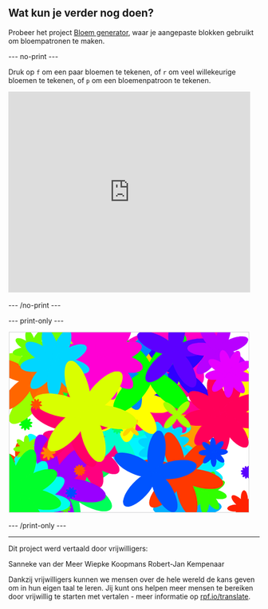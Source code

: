 ## Wat kun je verder nog doen?

Probeer het project [Bloem generator](https://projects.raspberrypi.org/en/projects/flower-generator?utm_source=pathway&utm_medium=whatnext&utm_campaign=projects), waar je aangepaste blokken gebruikt om bloempatronen te maken.

--- no-print ---

Druk op `f` om een paar bloemen te tekenen, of `r` om veel willekeurige bloemen te tekenen, of `p` om een bloemenpatroon te tekenen.

<div class="scratch-preview">
  <iframe allowtransparency="true" width="485" height="402" src="https://scratch.mit.edu/projects/embed/253355932/?autostart=false" frameborder="0" scrolling="no"></iframe>
</div>

--- /no-print ---

--- print-only ---

![willekeurige bloemen](images/flower-random.png)

--- /print-only ---

***

Dit project werd vertaald door vrijwilligers:

Sanneke van der Meer
Wiepke Koopmans
Robert-Jan Kempenaar

Dankzij vrijwilligers kunnen we mensen over de hele wereld de kans geven om in hun eigen taal te leren. Jij kunt ons helpen meer mensen te bereiken door vrijwillig te starten met vertalen - meer informatie op [rpf.io/translate](https://rpf.io/translate).